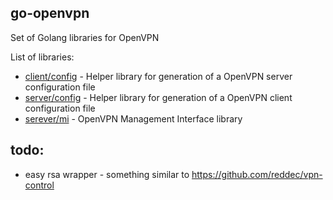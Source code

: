 ## go-openvpn

Set of Golang libraries for OpenVPN

List of libraries:
* [client/config](client/config) - Helper library for generation of a OpenVPN server configuration file
* [server/config](server/config) - Helper library for generation of a OpenVPN client configuration file
* [serever/mi](server/mi) - OpenVPN Management Interface library

## todo:
* easy rsa wrapper - something similar to https://github.com/reddec/vpn-control

